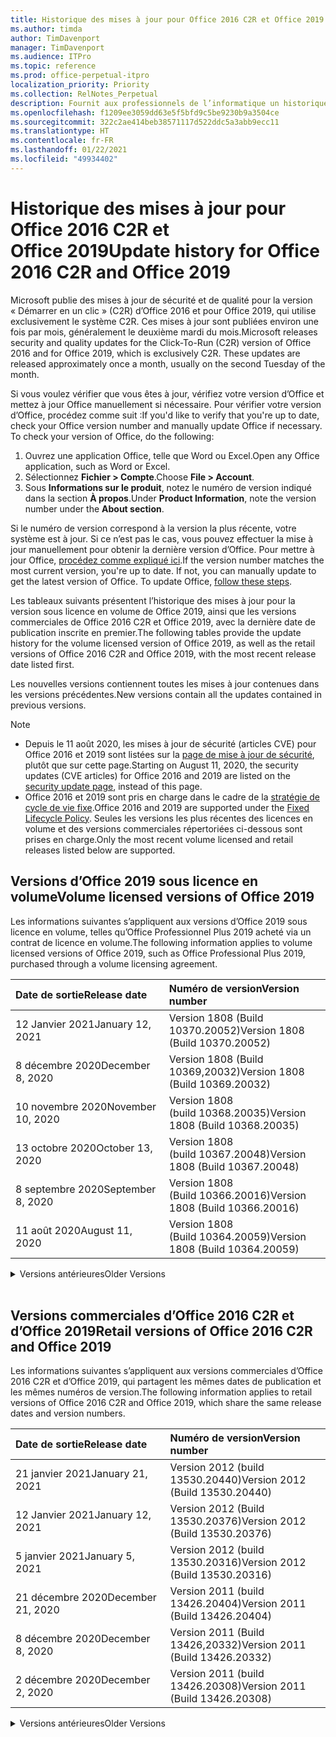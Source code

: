 ```yaml
---
title: Historique des mises à jour pour Office 2016 C2R et Office 2019
ms.author: timda
author: TimDavenport
manager: TimDavenport
ms.audience: ITPro
ms.topic: reference
ms.prod: office-perpetual-itpro
localization_priority: Priority
ms.collection: RelNotes_Perpetual
description: Fournit aux professionnels de l’informatique un historique des mises à jour pour les versions perpétuelles d’Office 2016 et 2019 qui utilisent la technologie « Démarrer en un clic » (C2R)
ms.openlocfilehash: f1209ee3059dd63e5f5bfd9c5be9230b9a3504ce
ms.sourcegitcommit: 322c2ae414beb38571117d522ddc5a3abb9ecc11
ms.translationtype: HT
ms.contentlocale: fr-FR
ms.lasthandoff: 01/22/2021
ms.locfileid: "49934402"
---
```

# <a name="update-history-for-office-2016-c2r-and-office-2019"></a><span data-ttu-id="de053-103">Historique des mises à jour pour Office 2016 C2R et Office 2019</span><span class="sxs-lookup"><span data-stu-id="de053-103">Update history for Office 2016 C2R and Office 2019</span></span>

<span data-ttu-id="de053-p101">Microsoft publie des mises à jour de sécurité et de qualité pour la version « Démarrer en un clic » (C2R) d’Office 2016 et pour Office 2019, qui utilise exclusivement le système C2R. Ces mises à jour sont publiées environ une fois par mois, généralement le deuxième mardi du mois.</span><span class="sxs-lookup"><span data-stu-id="de053-p101">Microsoft releases security and quality updates for the Click-To-Run (C2R) version of Office 2016 and for Office 2019, which is exclusively C2R. These updates are released approximately once a month, usually on the second Tuesday of the month.</span></span>

<span data-ttu-id="de053-p102">Si vous voulez vérifier que vous êtes à jour, vérifiez votre version d’Office et mettez à jour Office manuellement si nécessaire. Pour vérifier votre version d’Office, procédez comme suit :</span><span class="sxs-lookup"><span data-stu-id="de053-p102">If you'd like to verify that you're up to date, check your Office version number and manually update Office if necessary. To check your version of Office, do the following:</span></span>

  1.    <span data-ttu-id="de053-108">Ouvrez une application Office, telle que Word ou Excel.</span><span class="sxs-lookup"><span data-stu-id="de053-108">Open any Office application, such as Word or Excel.</span></span>
  2.    <span data-ttu-id="de053-109">Sélectionnez **Fichier > Compte**.</span><span class="sxs-lookup"><span data-stu-id="de053-109">Choose **File > Account**.</span></span>
  3.    <span data-ttu-id="de053-110">Sous **Informations sur le produit**, notez le numéro de version indiqué dans la section **À propos**.</span><span class="sxs-lookup"><span data-stu-id="de053-110">Under **Product Information**, note the version number under the **About section**.</span></span>

<span data-ttu-id="de053-p103">Si le numéro de version correspond à la version la plus récente, votre système est à jour. Si ce n’est pas le cas, vous pouvez effectuer la mise à jour manuellement pour obtenir la dernière version d’Office. Pour mettre à jour Office, [procédez comme expliqué ici](https://support.office.com/article/2ab296f3-7f03-43a2-8e50-46de917611c5).</span><span class="sxs-lookup"><span data-stu-id="de053-p103">If the version number matches the most current version, you're up to date. If not, you can manually update to get the latest version of Office. To update Office, [follow these steps](https://support.office.com/article/2ab296f3-7f03-43a2-8e50-46de917611c5).</span></span>


<span data-ttu-id="de053-114">Les tableaux suivants présentent l’historique des mises à jour pour la version sous licence en volume de Office 2019, ainsi que les versions commerciales de Office 2016 C2R et Office 2019, avec la dernière date de publication inscrite en premier.</span><span class="sxs-lookup"><span data-stu-id="de053-114">The following tables provide the update history for the volume licensed version of Office 2019, as well as the retail versions of Office 2016 C2R and Office 2019, with the most recent release date listed first.</span></span>

<span data-ttu-id="de053-115">Les nouvelles versions contiennent toutes les mises à jour contenues dans les versions précédentes.</span><span class="sxs-lookup"><span data-stu-id="de053-115">New versions contain all the updates contained in previous versions.</span></span>


 > [!NOTE]
> - <span data-ttu-id="de053-116">Depuis le 11 août 2020, les mises à jour de sécurité (articles CVE) pour Office 2016 et 2019 sont listées sur la [page de mise à jour de sécurité](https://docs.microsoft.com/officeupdates/microsoft365-apps-security-updates), plutôt que sur cette page.</span><span class="sxs-lookup"><span data-stu-id="de053-116">Starting on August 11, 2020, the security updates (CVE articles) for Office 2016 and 2019 are listed on the [security update page](https://docs.microsoft.com/officeupdates/microsoft365-apps-security-updates), instead of this page.</span></span> 
> - <span data-ttu-id="de053-117">Office 2016 et 2019 sont pris en charge dans le cadre de la [stratégie de cycle de vie fixe](https://docs.microsoft.com/lifecycle/policies/fixed).</span><span class="sxs-lookup"><span data-stu-id="de053-117">Office 2016 and 2019 are supported under the [Fixed Lifecycle Policy](https://docs.microsoft.com/lifecycle/policies/fixed).</span></span> <span data-ttu-id="de053-118">Seules les versions les plus récentes des licences en volume et des versions commerciales répertoriées ci-dessous sont prises en charge.</span><span class="sxs-lookup"><span data-stu-id="de053-118">Only the most recent volume licensed and retail releases listed below are supported.</span></span>


## <a name="volume-licensed-versions-of-office-2019"></a><span data-ttu-id="de053-119">Versions d’Office 2019 sous licence en volume</span><span class="sxs-lookup"><span data-stu-id="de053-119">Volume licensed versions of Office 2019</span></span>
<span data-ttu-id="de053-120">Les informations suivantes s’appliquent aux versions d’Office 2019 sous licence en volume, telles qu’Office Professionnel Plus 2019 acheté via un contrat de licence en volume.</span><span class="sxs-lookup"><span data-stu-id="de053-120">The following information applies to volume licensed versions of Office 2019, such as Office Professional Plus 2019, purchased through a volume licensing agreement.</span></span>

[//]: # (NE PAS SUPPRIMER LE DÉBUT DU TABLEAU VL)


|<span data-ttu-id="de053-122">**Date de sortie**</span><span class="sxs-lookup"><span data-stu-id="de053-122">**Release date**</span></span>|<span data-ttu-id="de053-123">**Numéro de version**</span><span class="sxs-lookup"><span data-stu-id="de053-123">**Version number**</span></span>|
|:-----|:-----|
|<span data-ttu-id="de053-124">12 Janvier 2021</span><span class="sxs-lookup"><span data-stu-id="de053-124">January 12, 2021</span></span>|<span data-ttu-id="de053-125">Version 1808 (Build 10370.20052)</span><span class="sxs-lookup"><span data-stu-id="de053-125">Version 1808 (Build 10370.20052)</span></span>|
|<span data-ttu-id="de053-126">8 décembre 2020</span><span class="sxs-lookup"><span data-stu-id="de053-126">December 8, 2020</span></span>|<span data-ttu-id="de053-127">Version 1808 (Build 10369,20032)</span><span class="sxs-lookup"><span data-stu-id="de053-127">Version 1808 (Build 10369.20032)</span></span>|
|<span data-ttu-id="de053-128">10 novembre 2020</span><span class="sxs-lookup"><span data-stu-id="de053-128">November 10, 2020</span></span>|<span data-ttu-id="de053-129">Version 1808 (build 10368.20035)</span><span class="sxs-lookup"><span data-stu-id="de053-129">Version 1808 (Build 10368.20035)</span></span>|
|<span data-ttu-id="de053-130">13 octobre 2020</span><span class="sxs-lookup"><span data-stu-id="de053-130">October 13, 2020</span></span>|<span data-ttu-id="de053-131">Version 1808 (build 10367.20048)</span><span class="sxs-lookup"><span data-stu-id="de053-131">Version 1808 (Build 10367.20048)</span></span>|
|<span data-ttu-id="de053-132">8 septembre 2020</span><span class="sxs-lookup"><span data-stu-id="de053-132">September 8, 2020</span></span>|<span data-ttu-id="de053-133">Version 1808 (Build 10366.20016)</span><span class="sxs-lookup"><span data-stu-id="de053-133">Version 1808 (Build 10366.20016)</span></span>|
|<span data-ttu-id="de053-134">11 août 2020</span><span class="sxs-lookup"><span data-stu-id="de053-134">August 11, 2020</span></span>|<span data-ttu-id="de053-135">Version 1808 (Build 10364.20059)</span><span class="sxs-lookup"><span data-stu-id="de053-135">Version 1808 (Build 10364.20059)</span></span>|


[//]: # (NE PAS SUPPRIMER LA FIN DU TABLEAU VL)

<details>
<summary><span data-ttu-id="de053-137">Versions antérieures</span><span class="sxs-lookup"><span data-stu-id="de053-137">Older Versions</span></span></summary>
 

[//]: # (NE PAS SUPPRIMER LE DÉBUT DE L’ANCIEN TABLEAU VL)


|<span data-ttu-id="de053-139">**Date de sortie**</span><span class="sxs-lookup"><span data-stu-id="de053-139">**Release date**</span></span>|<span data-ttu-id="de053-140">**Numéro de version**</span><span class="sxs-lookup"><span data-stu-id="de053-140">**Version number**</span></span>|
|:-----|:-----|
|<span data-ttu-id="de053-141">14 juillet 2020</span><span class="sxs-lookup"><span data-stu-id="de053-141">July 14, 2020</span></span>   |<span data-ttu-id="de053-142">Version 1808 (Build 10363.20015)</span><span class="sxs-lookup"><span data-stu-id="de053-142">Version 1808 (Build 10363.20015)</span></span>  |
|<span data-ttu-id="de053-143">09 juin 2020</span><span class="sxs-lookup"><span data-stu-id="de053-143">June 9, 2020</span></span>   |<span data-ttu-id="de053-144">Version 1808 (Build 10361.20002)</span><span class="sxs-lookup"><span data-stu-id="de053-144">Version 1808 (Build 10361.20002)</span></span>  |
|<span data-ttu-id="de053-145">12 mai 2020</span><span class="sxs-lookup"><span data-stu-id="de053-145">May 12, 2020</span></span>   |<span data-ttu-id="de053-146">Version 1808 (build 10359.20023)</span><span class="sxs-lookup"><span data-stu-id="de053-146">Version 1808 (Build 10359.20023)</span></span>  |
|<span data-ttu-id="de053-147">14 avril 2020</span><span class="sxs-lookup"><span data-stu-id="de053-147">April 14, 2020</span></span>   |<span data-ttu-id="de053-148">Version 1808 (build 10358.20061)</span><span class="sxs-lookup"><span data-stu-id="de053-148">Version 1808 (Build 10358.20061)</span></span>  |
|<span data-ttu-id="de053-149">10 mars 2020</span><span class="sxs-lookup"><span data-stu-id="de053-149">March 10, 2020</span></span>   |<span data-ttu-id="de053-150">Version 1808 (Build 10357.20081)</span><span class="sxs-lookup"><span data-stu-id="de053-150">Version 1808 (Build 10357.20081)</span></span>  |
|<span data-ttu-id="de053-151">11 février 2020</span><span class="sxs-lookup"><span data-stu-id="de053-151">February 11, 2020</span></span>   |<span data-ttu-id="de053-152">Version 1808 (build 10356.20006)</span><span class="sxs-lookup"><span data-stu-id="de053-152">Version 1808 (Build 10356.20006)</span></span>  |


[//]: # (NE PAS SUPPRIMER LA FIN DE L’ANCIEN TABLEAU VL)

</details>


<br/>

## <a name="retail-versions-of-office-2016-c2r-and-office-2019"></a><span data-ttu-id="de053-154">Versions commerciales d’Office 2016 C2R et d’Office 2019</span><span class="sxs-lookup"><span data-stu-id="de053-154">Retail versions of Office 2016 C2R and Office 2019</span></span>
<span data-ttu-id="de053-155">Les informations suivantes s’appliquent aux versions commerciales d’Office 2016 C2R et d’Office 2019, qui partagent les mêmes dates de publication et les mêmes numéros de version.</span><span class="sxs-lookup"><span data-stu-id="de053-155">The following information applies to retail versions of Office 2016 C2R and Office 2019, which share the same release dates and version numbers.</span></span>

[//]: # (NE PAS SUPPRIMER LE DÉBUT DU TABLEAU DE VENTE AU DÉTAIL)


|<span data-ttu-id="de053-157">**Date de sortie**</span><span class="sxs-lookup"><span data-stu-id="de053-157">**Release date**</span></span>|<span data-ttu-id="de053-158">**Numéro de version**</span><span class="sxs-lookup"><span data-stu-id="de053-158">**Version number**</span></span>|
|:-----|:-----|
|<span data-ttu-id="de053-159">21 janvier 2021</span><span class="sxs-lookup"><span data-stu-id="de053-159">January 21, 2021</span></span>|<span data-ttu-id="de053-160">Version 2012 (build 13530.20440)</span><span class="sxs-lookup"><span data-stu-id="de053-160">Version 2012 (Build 13530.20440)</span></span>|
|<span data-ttu-id="de053-161">12 Janvier 2021</span><span class="sxs-lookup"><span data-stu-id="de053-161">January 12, 2021</span></span>|<span data-ttu-id="de053-162">Version 2012 (Build 13530.20376)</span><span class="sxs-lookup"><span data-stu-id="de053-162">Version 2012 (Build 13530.20376)</span></span>|
|<span data-ttu-id="de053-163">5 janvier 2021</span><span class="sxs-lookup"><span data-stu-id="de053-163">January 5, 2021</span></span>|<span data-ttu-id="de053-164">Version 2012 (build 13530.20316)</span><span class="sxs-lookup"><span data-stu-id="de053-164">Version 2012 (Build 13530.20316)</span></span>|
|<span data-ttu-id="de053-165">21 décembre 2020</span><span class="sxs-lookup"><span data-stu-id="de053-165">December 21, 2020</span></span>|<span data-ttu-id="de053-166">Version 2011 (build 13426.20404)</span><span class="sxs-lookup"><span data-stu-id="de053-166">Version 2011 (Build 13426.20404)</span></span>|
|<span data-ttu-id="de053-167">8 décembre 2020</span><span class="sxs-lookup"><span data-stu-id="de053-167">December 8, 2020</span></span>|<span data-ttu-id="de053-168">Version 2011 (Build 13426,20332)</span><span class="sxs-lookup"><span data-stu-id="de053-168">Version 2011 (Build 13426.20332)</span></span>|
|<span data-ttu-id="de053-169">2 décembre 2020</span><span class="sxs-lookup"><span data-stu-id="de053-169">December 2, 2020</span></span>|<span data-ttu-id="de053-170">Version 2011 (build 13426.20308)</span><span class="sxs-lookup"><span data-stu-id="de053-170">Version 2011 (Build 13426.20308)</span></span>|


[//]: # (NE PAS SUPPRIMER LA FIN DU TABLEAU DE VENTE AU DÉTAIL)

<details>
<summary><span data-ttu-id="de053-172">Versions antérieures</span><span class="sxs-lookup"><span data-stu-id="de053-172">Older Versions</span></span></summary>
 

[//]: # (NE PAS SUPPRIMER LE DÉBUT DE L’ANCIEN TABLEAU DE VENTE AU DÉTAIL)


|<span data-ttu-id="de053-174">**Date de sortie**</span><span class="sxs-lookup"><span data-stu-id="de053-174">**Release date**</span></span>|<span data-ttu-id="de053-175">**Numéro de version**</span><span class="sxs-lookup"><span data-stu-id="de053-175">**Version number**</span></span>|
|:-----|:-----|
|<span data-ttu-id="de053-176">30 novembre 2020</span><span class="sxs-lookup"><span data-stu-id="de053-176">November 30, 2020</span></span>|<span data-ttu-id="de053-177">Version 2011 (build 13426.20294)</span><span class="sxs-lookup"><span data-stu-id="de053-177">Version 2011 (Build 13426.20294)</span></span>|
|<span data-ttu-id="de053-178">23 novembre 2020</span><span class="sxs-lookup"><span data-stu-id="de053-178">November 23, 2020</span></span>|<span data-ttu-id="de053-179">Version 2011 (build 13426.20274)</span><span class="sxs-lookup"><span data-stu-id="de053-179">Version 2011 (Build 13426.20274)</span></span>|
|<span data-ttu-id="de053-180">17 novembre 2020</span><span class="sxs-lookup"><span data-stu-id="de053-180">November 17, 2020</span></span>|<span data-ttu-id="de053-181">Version 2010 (build 13328.20408)</span><span class="sxs-lookup"><span data-stu-id="de053-181">Version 2010 (Build 13328.20408)</span></span>|
|<span data-ttu-id="de053-182">10 novembre 2020</span><span class="sxs-lookup"><span data-stu-id="de053-182">November 10, 2020</span></span>|<span data-ttu-id="de053-183">Version 2010 (build 13328.20356)</span><span class="sxs-lookup"><span data-stu-id="de053-183">Version 2010 (Build 13328.20356)</span></span>|
|<span data-ttu-id="de053-184">27 octobre 2020</span><span class="sxs-lookup"><span data-stu-id="de053-184">October 27, 2020</span></span>|<span data-ttu-id="de053-185">Version 2010 (build 13328.20292)</span><span class="sxs-lookup"><span data-stu-id="de053-185">Version 2010 (Build 13328.20292)</span></span>|
|<span data-ttu-id="de053-186">21 octobre 2020</span><span class="sxs-lookup"><span data-stu-id="de053-186">October 21, 2020</span></span>|<span data-ttu-id="de053-187">Version 2009 (Build 13231.20418)</span><span class="sxs-lookup"><span data-stu-id="de053-187">Version 2009 (Build 13231.20418)</span></span>|
|<span data-ttu-id="de053-188">13 octobre 2020</span><span class="sxs-lookup"><span data-stu-id="de053-188">October 13, 2020</span></span>|<span data-ttu-id="de053-189">Version 2009 (build 13231.20390)</span><span class="sxs-lookup"><span data-stu-id="de053-189">Version 2009 (Build 13231.20390)</span></span>|
|<span data-ttu-id="de053-190">8 octobre 2020</span><span class="sxs-lookup"><span data-stu-id="de053-190">October 8, 2020</span></span>|<span data-ttu-id="de053-191">Version 2009 (Build 13231.20368)</span><span class="sxs-lookup"><span data-stu-id="de053-191">Version 2009 (Build 13231.20368)</span></span>|
|<span data-ttu-id="de053-192">28 septembre 2020</span><span class="sxs-lookup"><span data-stu-id="de053-192">September 28, 2020</span></span>|<span data-ttu-id="de053-193">Version 2009 (Build 13231.20262)</span><span class="sxs-lookup"><span data-stu-id="de053-193">Version 2009 (Build 13231.20262)</span></span>|
|<span data-ttu-id="de053-194">22 septembre 2020</span><span class="sxs-lookup"><span data-stu-id="de053-194">September 22, 2020</span></span>|<span data-ttu-id="de053-195">Version 2008 (Build 13127.20508)</span><span class="sxs-lookup"><span data-stu-id="de053-195">Version 2008 (Build 13127.20508)</span></span>|
|<span data-ttu-id="de053-196">9 septembre 2020</span><span class="sxs-lookup"><span data-stu-id="de053-196">September 9, 2020</span></span>|<span data-ttu-id="de053-197">Version 2008 (build 13127.20408)</span><span class="sxs-lookup"><span data-stu-id="de053-197">Version 2008 (Build 13127.20408)</span></span>|
|<span data-ttu-id="de053-198">31 août 2020</span><span class="sxs-lookup"><span data-stu-id="de053-198">August 31, 2020</span></span>|<span data-ttu-id="de053-199">Version 2008 (build 13127.20296)</span><span class="sxs-lookup"><span data-stu-id="de053-199">Version 2008 (Build 13127.20296)</span></span>|
|<span data-ttu-id="de053-200">25 août 2020</span><span class="sxs-lookup"><span data-stu-id="de053-200">August 25, 2020</span></span>|<span data-ttu-id="de053-201">Version 2007 (Build 13029.20460)</span><span class="sxs-lookup"><span data-stu-id="de053-201">Version 2007 (Build 13029.20460)</span></span>|
|<span data-ttu-id="de053-202">11 août 2020</span><span class="sxs-lookup"><span data-stu-id="de053-202">August 11, 2020</span></span>|<span data-ttu-id="de053-203">Version 2007 (Build 13029.20344)</span><span class="sxs-lookup"><span data-stu-id="de053-203">Version 2007 (Build 13029.20344)</span></span>|
|<span data-ttu-id="de053-204">30 juillet 2020</span><span class="sxs-lookup"><span data-stu-id="de053-204">July 30, 2020</span></span>|<span data-ttu-id="de053-205">Version 2007 (build 13029.20308)</span><span class="sxs-lookup"><span data-stu-id="de053-205">Version 2007 (Build 13029.20308)</span></span>  |
|<span data-ttu-id="de053-206">28 juillet 2020</span><span class="sxs-lookup"><span data-stu-id="de053-206">July 28, 2020</span></span>|<span data-ttu-id="de053-207">Version 2006 (Build 13001.20498)</span><span class="sxs-lookup"><span data-stu-id="de053-207">Version 2006 (Build 13001.20498)</span></span>  |
|<span data-ttu-id="de053-208">14 juillet 2020</span><span class="sxs-lookup"><span data-stu-id="de053-208">July 14, 2020</span></span>|<span data-ttu-id="de053-209">Version 2006 (Build 13001.20384)</span><span class="sxs-lookup"><span data-stu-id="de053-209">Version 2006 (Build 13001.20384)</span></span>  |
|<span data-ttu-id="de053-210">30 juin 2020</span><span class="sxs-lookup"><span data-stu-id="de053-210">June 30, 2020</span></span>|<span data-ttu-id="de053-211">Version 2006 (Build 13001.20266)</span><span class="sxs-lookup"><span data-stu-id="de053-211">Version 2006 (Build 13001.20266)</span></span>  |
|<span data-ttu-id="de053-212">24 juin 2020</span><span class="sxs-lookup"><span data-stu-id="de053-212">June 24, 2020</span></span>|<span data-ttu-id="de053-213">Version 2005 (Build 12827.20470)</span><span class="sxs-lookup"><span data-stu-id="de053-213">Version 2005 (Build 12827.20470)</span></span>  |
|<span data-ttu-id="de053-214">09 juin 2020</span><span class="sxs-lookup"><span data-stu-id="de053-214">June 9, 2020</span></span>|<span data-ttu-id="de053-215">Version 2005 (Build 12827.20336)</span><span class="sxs-lookup"><span data-stu-id="de053-215">Version 2005 (Build 12827.20336)</span></span>  |
|<span data-ttu-id="de053-216">02 juin 2020</span><span class="sxs-lookup"><span data-stu-id="de053-216">June 2, 2020</span></span>|<span data-ttu-id="de053-217">Version 2005 (Build 12827.20268)</span><span class="sxs-lookup"><span data-stu-id="de053-217">Version 2005 (Build 12827.20268)</span></span>  |
|<span data-ttu-id="de053-218">21 Mai 2020</span><span class="sxs-lookup"><span data-stu-id="de053-218">May 21, 2020</span></span>|<span data-ttu-id="de053-219">Version 2004 (Build 12730.20352)</span><span class="sxs-lookup"><span data-stu-id="de053-219">Version 2004 (Build 12730.20352)</span></span>  |
|<span data-ttu-id="de053-220">12 mai 2020</span><span class="sxs-lookup"><span data-stu-id="de053-220">May 12, 2020</span></span>|<span data-ttu-id="de053-221">Version 2004 (build 12730.20270)</span><span class="sxs-lookup"><span data-stu-id="de053-221">Version 2004 (Build 12730.20270)</span></span>  |
|<span data-ttu-id="de053-222">4 mai 2020</span><span class="sxs-lookup"><span data-stu-id="de053-222">May 4, 2020</span></span>|<span data-ttu-id="de053-223">Version 2004 (Build 12730.20250)</span><span class="sxs-lookup"><span data-stu-id="de053-223">Version 2004 (Build 12730.20250)</span></span>  |
|<span data-ttu-id="de053-224">29 avril 2020</span><span class="sxs-lookup"><span data-stu-id="de053-224">April 29, 2020</span></span>|<span data-ttu-id="de053-225">Version 2004 (Build 12730.20236)</span><span class="sxs-lookup"><span data-stu-id="de053-225">Version 2004 (Build 12730.20236)</span></span>  |
|<span data-ttu-id="de053-226">15 avril 2020</span><span class="sxs-lookup"><span data-stu-id="de053-226">April 15, 2020</span></span>|<span data-ttu-id="de053-227">Version 2003 (build 12624.20466)</span><span class="sxs-lookup"><span data-stu-id="de053-227">Version 2003 (Build 12624.20466)</span></span>  |
|<span data-ttu-id="de053-228">14 avril 2020</span><span class="sxs-lookup"><span data-stu-id="de053-228">April 14, 2020</span></span>|<span data-ttu-id="de053-229">Version 2003 (build 12624.20442)</span><span class="sxs-lookup"><span data-stu-id="de053-229">Version 2003 (Build 12624.20442)</span></span>  |
|<span data-ttu-id="de053-230">31 mars 2020</span><span class="sxs-lookup"><span data-stu-id="de053-230">March 31, 2020</span></span>|<span data-ttu-id="de053-231">Version 2003 (build 12624.20382)</span><span class="sxs-lookup"><span data-stu-id="de053-231">Version 2003 (Build 12624.20382)</span></span>  |
|<span data-ttu-id="de053-232">25 mars 2020</span><span class="sxs-lookup"><span data-stu-id="de053-232">March 25, 2020</span></span>|<span data-ttu-id="de053-233">Version 2003 (Build 12624.20320)</span><span class="sxs-lookup"><span data-stu-id="de053-233">Version 2003 (Build 12624.20320)</span></span>  |
|<span data-ttu-id="de053-234">10 mars 2020</span><span class="sxs-lookup"><span data-stu-id="de053-234">March 10, 2020</span></span>|<span data-ttu-id="de053-235">Version 2002 (Build 12527.20278)</span><span class="sxs-lookup"><span data-stu-id="de053-235">Version 2002 (Build 12527.20278)</span></span>  |
|<span data-ttu-id="de053-236">1er mars 2020</span><span class="sxs-lookup"><span data-stu-id="de053-236">March 1, 2020</span></span>   |<span data-ttu-id="de053-237">Version 2002 (Build 12527.20242)</span><span class="sxs-lookup"><span data-stu-id="de053-237">Version 2002 (Build 12527.20242)</span></span>  |


[//]: # (NE PAS SUPPRIMER LA FIN DE L’ANCIEN TABLEAU DE VENTE AU DÉTAIL)


</details>






